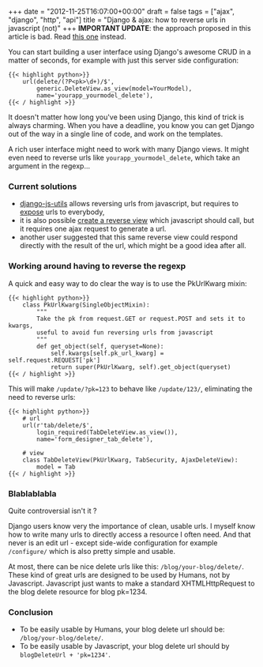 +++
date = "2012-11-25T16:07:00+00:00"
draft = false
tags = ["ajax", "django", "http", "api"]
title = "Django & ajax: how to reverse urls in javascript (not)"
+++
**IMPORTANT UPDATE**: the approach proposed in this article is bad. Read [this one](http://blog.yourlabs.org/post/36729349793/django-ajax-hateoas-how-to-reverse-urls-in) instead.

You can start building a user interface using Django's awesome CRUD in a matter of seconds, for example with just this server side configuration:

```
{{< highlight python>}}
    url(delete/(?P<pk>\d+)/$', 
        generic.DeleteView.as_view(model=YourModel),
        name='yourapp_yourmodel_delete'),
{{< / highlight >}}
```

<!--more-->

It doesn't matter how long you've been using Django, this kind of trick is always charming. When you have a deadline, you know you can get Django out of the way in a single line of code, and work on the templates.

A rich user interface might need to work with many Django views. It might even need to reverse urls like `yourapp_yourmodel_delete`, which take an argument in the regexp...

### Current solutions

- [django-js-utils](https://github.com/Dimitri-Gnidash/django-js-utils/) allows reversing urls from javascript, but requires to [expose](https://github.com/Dimitri-Gnidash/django-js-utils/blob/master/dutils.conf.urls.example.js) urls to everybody,
- it is also possible [create a reverse view](http://stackoverflow.com/questions/2724383/dry-urls-in-django-javascript) which javascript should call, but it requires one ajax request to generate a url.
- another user suggested that this same reverse view could respond directly with the result of the url, which might be a good idea after all.

### Working around having to reverse the regexp

A quick and easy way to do clear the way is to use the PkUrlKwarg mixin:

```
{{< highlight python>}}
    class PkUrlKwarg(SingleObjectMixin):
        """
        Take the pk from request.GET or request.POST and sets it to kwargs,
        useful to avoid fun reversing urls from javascript
        """
        def get_object(self, queryset=None):
            self.kwargs[self.pk_url_kwarg] = self.request.REQUEST['pk']
            return super(PkUrlKwarg, self).get_object(queryset)
{{< / highlight >}}
```

This will make `/update/?pk=123` to behave like `/update/123/`, eliminating the need to reverse urls:

```
{{< highlight python>}}
    # url
    url(r'tab/delete/$',
        login_required(TabDeleteView.as_view()),
        name='form_designer_tab_delete'),

    # view
    class TabDeleteView(PkUrlKwarg, TabSecurity, AjaxDeleteView):
        model = Tab
{{< / highlight >}}
```

### Blablablabla

Quite controversial isn't it ?

Django users know very the importance of clean, usable urls. I myself know how to write many urls to directly access a resource I often need. And that never is an edit url - except side-wide configuration for example `/configure/` which is also pretty simple and usable.

At most, there can be nice delete urls like this: `/blog/your-blog/delete/`. These kind of great urls are designed to be used by Humans, not by Javascript. Javascript just wants to make a standard XHTMLHttpRequest to the blog delete resource for blog pk=1234.

### Conclusion

- To be easily usable by Humans, your blog delete url should be: `/blog/your-blog/delete/`.
- To be easily usable by Javascript, your blog delete url should by `blogDeleteUrl + 'pk=1234'`.
